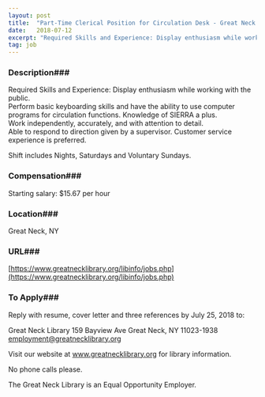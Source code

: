 ```yaml
---
layout: post
title:  "Part-Time Clerical Position for Circulation Desk - Great Neck Library"
date:   2018-07-12
excerpt: "Required Skills and Experience: Display enthusiasm while working with the public. Perform basic keyboarding skills and have the ability to use computer programs for circulation functions. Knowledge of SIERRA a plus. Work independently, accurately, and with attention to detail. Able to respond to direction given by a supervisor. Customer service..."
tag: job
---
```


### Description###

Required Skills and Experience:
Display enthusiasm while working with the public.  
Perform basic keyboarding skills and have the ability to use computer programs for circulation functions. Knowledge of SIERRA a plus.  
Work independently, accurately, and with attention to detail.  
Able to respond to direction given by a supervisor.
Customer service experience is preferred.

Shift includes Nights, Saturdays and Voluntary Sundays.









### Compensation###

Starting salary: $15.67 per hour 


### Location###

Great Neck, NY


### URL###

[https://www.greatnecklibrary.org/libinfo/jobs.php](https://www.greatnecklibrary.org/libinfo/jobs.php)

### To Apply###

Reply with resume, cover letter and three references by 
July 25, 2018 to:

Great Neck Library
159 Bayview Ave
Great Neck, NY  11023-1938
employment@greatnecklibrary.org 

Visit our website at www.greatnecklibrary.org for library information.

No phone calls please. 

The Great Neck Library is an Equal Opportunity Employer.






